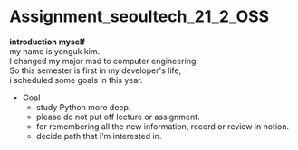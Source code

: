 # Assignment_seoultech_21_2_OSS

**introduction myself**  
  my name is yonguk kim.  
I changed my major msd to computer engineering.   
So this semester is first in my developer's life,  
i scheduled some goals  in this year.  

- Goal
   - study Python more deep.
   - please do not put off lecture or assignment.
   - for remembering all the new information, record or review in notion.
   - decide path that i'm interested in.
